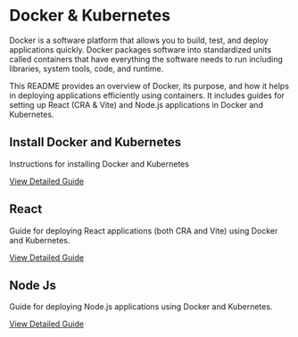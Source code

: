 # Docker & Kubernetes

Docker is a software platform that allows you to build, test, and deploy applications quickly. Docker packages software into standardized units called containers that have everything the software needs to run including libraries, system tools, code, and runtime.

This README provides an overview of Docker, its purpose, and how it helps in deploying applications efficiently using containers. It includes guides for setting up React (CRA & Vite) and Node.js applications in Docker and Kubernetes.



## Install Docker and Kubernetes
Instructions for installing Docker and Kubernetes

[View Detailed Guide](https://github.com/codeincrypt/docker-kubernetes/blob/main/Install.md)

## React

Guide for deploying React applications (both CRA and Vite) using Docker and Kubernetes.

[View Detailed Guide](https://github.com/codeincrypt/docker-kubernetes/blob/main/React.md)


## Node Js
Guide for deploying Node.js applications using Docker and Kubernetes. 

[View Detailed Guide](https://github.com/codeincrypt/docker-kubernetes/blob/main/NodeJs.md)
